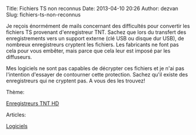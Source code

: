 Title: Fichiers TS non reconnus
Date: 2013-04-10 20:26
Author: dezvan
Slug: fichiers-ts-non-reconnus

<div
class="field field-name-body field-type-text-with-summary field-label-hidden">

<div class="field-items">

<div class="field-item even">

Je reçois énormément de mails concernant des difficultés pour convertir
les fichiers TS provenant d'enregistreur TNT. Sachez que lors du
transfert des enregistrements vers un support externe (clé USB ou disque
dur USB), de nombreux enregistreurs cryptent les fichiers. Les
fabricants ne font pas cela pour vous embêter, mais parce que cela leur
est imposé par les diffuseurs.

</p>
Mes logiciels ne sont pas capables de décrypter ces fichiers et je n'ai
pas l'intention d'essayer de contourner cette protection. Sachez qu'il
existe des enregistreurs qui ne cryptent pas. A vous des les trouvez!

</p>
<p>

</div>

</div>

</div>

<div
class="field field-name-taxonomy-vocabulary-3 field-type-taxonomy-term-reference field-label-above">

<div class="field-label">

Thème: 

</div>

<div class="field-items">

<div class="field-item even">

[Enregistreurs TNT HD](https://www.ezvan.fr/taxonomy/term/53)

</div>

</div>

</div>

<div
class="field field-name-taxonomy-vocabulary-2 field-type-taxonomy-term-reference field-label-above">

<div class="field-label">

Articles: 

</div>

<div class="field-items">

<div class="field-item even">

[Logiciels](https://www.ezvan.fr/taxonomy/term/6)

</div>

</div>

</div>

</p>

